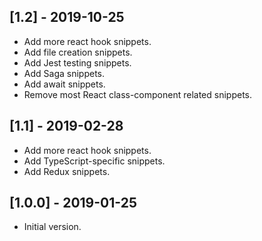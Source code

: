 ## [1.2] - 2019-10-25
- Add more react hook snippets.
- Add file creation snippets.
- Add Jest testing snippets.
- Add Saga snippets.
- Add await snippets.
- Remove most React class-component related snippets.

## [1.1] - 2019-02-28
- Add more react hook snippets.
- Add TypeScript-specific snippets.
- Add Redux snippets.

## [1.0.0] - 2019-01-25
- Initial version.
